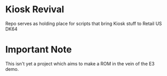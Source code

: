 # Kiosk Revival
Repo serves as holding place for scripts that bring Kiosk stuff to Retail US DK64

# Important Note
This isn't yet a project which aims to make a ROM in the vein of the E3 demo.